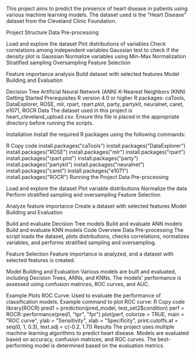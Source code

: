 This project aims to predict the presence of heart disease in patients using various machine learning models. The dataset used is the "Heart Disease" dataset from the Cleveland Clinic Foundation.

Project Structure
Data Pre-processing

Load and explore the dataset
Plot distributions of variables
Check correlations among independent variables
Gaussian test to check if the density plot is Gaussian
Normalize variables using Min-Max Normalization
Stratified sampling
Oversampling
Feature Selection

Feature importance analysis
Build dataset with selected features
Model Building and Evaluation

Decision Tree
Artificial Neural Network (ANN)
K-Nearest Neighbors (KNN)
Getting Started
Prerequisites
R version 4.0 or higher
R packages: caTools, DataExplorer, ROSE, mlr, rpart, rpart.plot, party, partykit, neuralnet, caret, e1071, ROCR
Data
The dataset used in this project is heart_cleveland_upload.csv. Ensure this file is placed in the appropriate directory before running the scripts.

Installation
Install the required R packages using the following commands:

R
Copy code
install.packages("caTools")
install.packages("DataExplorer")
install.packages("ROSE")
install.packages("mlr")
install.packages("rpart")
install.packages("rpart.plot")
install.packages("party")
install.packages("partykit")
install.packages("neuralnet")
install.packages("caret")
install.packages("e1071")
install.packages("ROCR")
Running the Project
Data Pre-processing

Load and explore the dataset
Plot variable distributions
Normalize the data
Perform stratified sampling and oversampling
Feature Selection

Analyze feature importance
Create a dataset with selected features
Model Building and Evaluation

Build and evaluate Decision Tree models
Build and evaluate ANN models
Build and evaluate KNN models
Code Overview
Data Pre-processing
The script loads the dataset, plots distributions, checks correlations, normalizes variables, and performs stratified sampling and oversampling.

Feature Selection
Feature importance is analyzed, and a dataset with selected features is created.

Model Building and Evaluation
Various models are built and evaluated, including Decision Trees, ANNs, and KNNs. The models' performance is assessed using confusion matrices, ROC curves, and AUC.

Example Plots
ROC Curve:
Used to evaluate the performance of classification models.
Example command to plot ROC curve:
R
Copy code
library(ROCR)
pred1 = prediction(pred_model, test_set2$condition)
perf = ROCR::performance(pred1, "tpr", "fpr")
plot(perf, colorize = TRUE, main = "ROC curve", ylab = "Sensitivity", xlab = "Specificity", print.cutoffs.at = seq(0, 1, 0.3), text.adj = c(-0.2, 1.7))
Results
The project uses multiple machine learning algorithms to predict heart disease.
Models are evaluated based on accuracy, confusion matrices, and ROC curves.
The best-performing model is determined based on the evaluation metrics.
